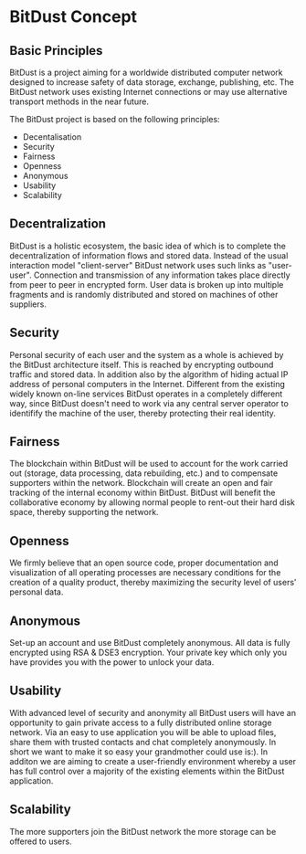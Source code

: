 # BitDust Concept


## Basic Principles

BitDust is a project aiming for a worldwide distributed computer network designed to increase safety of data storage, exchange, publishing, etc. The BitDust network uses existing Internet connections or may use alternative transport methods in the near future. 

The BitDust project is based on the following principles:

  * Decentalisation
  * Security
  * Fairness
  * Openness
  * Anonymous
  * Usability
  * Scalability

  
## Decentralization

BitDust is a holistic ecosystem, the basic idea of which is to complete the decentralization of information flows and stored data.
Instead of the usual interaction model "client-server" BitDust network uses such links as "user-user".
Connection and transmission of any information takes place directly from peer to peer in encrypted form. User data is broken up into multiple fragments and is randomly distributed and stored on machines of other suppliers.


## Security

Personal security of each user and the system as a whole is achieved by the BitDust architecture itself. This is reached by encrypting outbound traffic and stored data. In addition also by the algorithm of hiding actual IP address of personal computers in the Internet.
Different from the existing widely known on-line services BitDust operates in a completely different way, since BitDust doesn't need to work via any central server operator to identifify the machine of the user, thereby protecting their real identity.


## Fairness

The blockchain within BitDust will be used to account for the work carried out (storage, data processing, data rebuilding, etc.) and to compensate supporters within the network. Blockchain will create an open and fair tracking of the internal economy within BitDust.
BitDust will benefit the collaborative economy by allowing normal people to rent-out their hard disk space, thereby supporting the network.

## Openness

We firmly believe that an open source code, proper documentation and visualization of all operating processes are necessary conditions for the creation of a quality product, thereby maximizing the security level of users’ personal data.

## Anonymous

Set-up an account and use BitDust completely anonymous. All data is fully encrypted using RSA & DSE3 encryption. Your private key which only you have provides you with the power to unlock your data.

## Usability

With advanced level of security and anonymity all BitDust users will have an opportunity to gain private access to a fully distributed online storage network. Via an easy to use application you will be able to upload files, share them with trusted contacts and chat completely anonymously. In short we want to make it so easy your grandmother could use is:). 
In additon we are aiming to create a user-friendly environment whereby a user has full control over a majority of the existing elements within the BitDust application. 
  
## Scalability

The more supporters join the BitDust network the more storage can be offered to users. 



<div class=fbcomments markdown="1">
</div>
